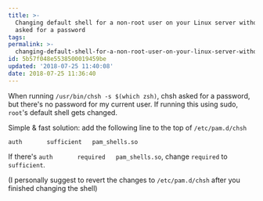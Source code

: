 ```yaml
---
title: >-
  Changing default shell for a non-root user on your Linux server without being
  asked for a password
tags:
permalink: >-
  changing-default-shell-for-a-non-root-user-on-your-linux-server-without-being-asked-for-a-password
id: 5b57f048e5538500019459be
updated: '2018-07-25 11:40:08'
date: 2018-07-25 11:36:40
---
```


When running `/usr/bin/chsh -s $(which zsh)`, chsh asked for a password, but there's no password for my current user. If running this using sudo, `root`'s default shell gets changed.

Simple & fast solution: add the following line to the top of `/etc/pam.d/chsh`
```
auth       sufficient   pam_shells.so
```

If there's `auth       required   pam_shells.so`, change `required` to `sufficient`.

(I personally suggest to revert the changes to `/etc/pam.d/chsh` after you finished changing the shell)
